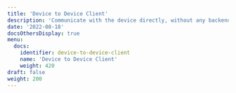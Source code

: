 ```yaml
---
title: 'Device to Device Client'
description: 'Communicate with the device directly, without any backend.'
date: '2022-08-18'
docsOthersDisplay: true
menu:
  docs:
    identifier: device-to-device-client
    name: 'Device to Device Client'
    weight: 420
draft: false
weight: 200
---
```

